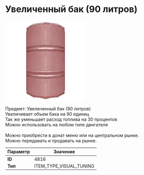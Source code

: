 # Увеличенный бак (90 литров)

![Item Image](../img/4816.webp?raw=true)

Предмет: Увеличенный бак (90 литров)<br>Увеличивает объем бака на 90 единиц<br>Так же уменьшает расход топлива на 30 процентов<br>Можно использовать на любом типе двигателя<br><br>Можно приобрести в донат меню или на центральном рынке.<br>Можно передавать и продавать на рынке.


| Параметр | Значение |
|----------|----------|
| **ID** | 4816 |
| **Тип** | ITEM_TYPE_VISUAL_TUNING |

